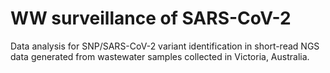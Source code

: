 # WW surveillance of SARS-CoV-2
Data analysis for SNP/SARS-CoV-2 variant identification in short-read NGS data generated from wastewater samples collected in Victoria, Australia.
